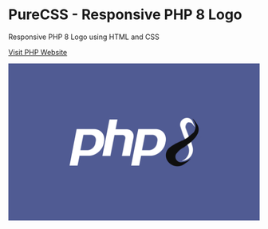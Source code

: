 # PureCSS - Responsive PHP 8 Logo

Responsive PHP 8 Logo using HTML and CSS

[Visit PHP Website](https://www.php.net/releases/8.0/en.php)

<div align="center">
   <img src="screenshot.png" width="800" />
</div
